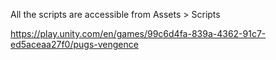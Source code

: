 All the scripts are accessible from Assets > Scripts

https://play.unity.com/en/games/99c6d4fa-839a-4362-91c7-ed5aceaa27f0/pugs-vengence
